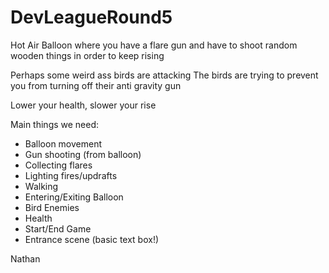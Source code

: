 # DevLeagueRound5

Hot Air Balloon where you have a flare gun and have to shoot random wooden things in order to keep rising

Perhaps some weird ass birds are attacking
The birds are trying to prevent you from turning off their anti gravity gun

Lower your health, slower your rise


Main things we need:
- Balloon movement
- Gun shooting (from balloon)
- Collecting flares
- Lighting fires/updrafts
- Walking
- Entering/Exiting Balloon
- Bird Enemies
- Health
- Start/End Game
- Entrance scene (basic text box!)



Nathan